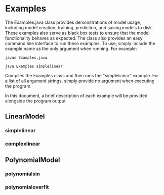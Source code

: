 # Examples

The Examples.java class provides demonstrations of model usage, including model creation, training, prediction, and saving models to disk.
These examples also serve as black box tests to ensure that the model functionality behaves as expected.
The class also provides an easy command line interface to run these examples. To use, simply include the example name as the only argument
when running. For example:

`javac Examples.java`

`java Examples simplelinear`

Compiles the Examples class and then runs the "simplelinear" example. For a list of all argument strings, simply provide no argument when
executing the program.

In this document, a brief description of each example will be provided alongside the program output


## LinearModel



### simplelinear


### complexlinear


## PolynomialModel



### polynomialsin


### polynomialoverfit